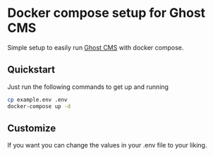 # Docker compose setup for Ghost CMS
Simple setup to easily run [Ghost CMS](https://ghost.org) with docker compose.

## Quickstart
Just run the following commands to get up and running
```bash
cp example.env .env
docker-compose up -d
```
## Customize
If you want you can change the values in your .env file to your liking.